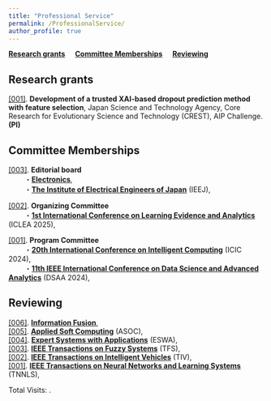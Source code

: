 ```yaml
---
title: "Professional Service"
permalink: /ProfessionalService/
author_profile: true
---
```


**[Research grants](#fau)** &nbsp; &nbsp; **[Committee Memberships](#rau)** &nbsp; &nbsp; **[Reviewing](#cau)** &nbsp; &nbsp;


<h2 id="fau">
Research grants
</h2>

<u>[001]</u>. **Development of a trusted XAI-based dropout prediction method with feature selection**, Japan Science and Technology Agency, Core Research for Evolutionary Science and Technology (CREST), AIP Challenge. **(PI)**


<h2 id="rau">
Committee Memberships
</h2>

<u>[003]</u>. **Editorial board**  
&nbsp; &nbsp; &nbsp; &nbsp; ・**[Electronics](https://www.mdpi.com/journal/electronics)**,  
&nbsp; &nbsp; &nbsp; &nbsp; ・**[The Institute of Electrical Engineers of Japan](https://www.iee.jp/en/)** (IEEJ), 

<u>[002]</u>. **Organizing Committee**  
&nbsp; &nbsp; &nbsp; &nbsp; ・**[1st International Conference on Learning Evidence and Analytics](https://sites.google.com/leds.ait.kyushu-u.ac.jp/iclea2025/?pli=1)** (ICLEA 2025), 

<u>[001]</u>. **Program Committee**  
&nbsp; &nbsp; &nbsp; &nbsp; ・**[20th International Conference on Intelligent Computing](https://www.ic-icc.cn/2024/index.htm)** (ICIC 2024),  
&nbsp; &nbsp; &nbsp; &nbsp; ・**[11th IEEE International Conference on Data Science and Advanced Analytics](https://dsaa2024.dsaa.co/)** (DSAA 2024),  

<h2 id="cau">
Reviewing
</h2>

<u>[006]</u>. **[Information Fusion](https://www.sciencedirect.com/journal/information-fusion)**,  
<u>[005]</u>. **[Applied Soft Computing](https://www.sciencedirect.com/journal/applied-soft-computing)** (ASOC),  
<u>[004]</u>. **[Expert Systems with Applications](https://www.sciencedirect.com/journal/expert-systems-with-applications)** (ESWA),  
<u>[003]</u>. **[IEEE Transactions on Fuzzy Systems](https://ieeexplore.ieee.org/xpl/RecentIssue.jsp?punumber=91)** (TFS),  
<u>[002]</u>. **[IEEE Transactions on Intelligent Vehicles](https://ieeexplore.ieee.org/xpl/RecentIssue.jsp?punumber=7274857)** (TIV),  
<u>[001]</u>. **[IEEE Transactions on Neural Networks and Learning Systems](https://ieeexplore.ieee.org/xpl/RecentIssue.jsp?punumber=5962385)** (TNNLS),  



<script async src="https://npm.elemecdn.com/penndu@1.0.0/bsz.js"></script>
<span id="busuanzi_container_site_pv">Total Visits: <span id="busuanzi_value_site_pv"></span>.</span>
